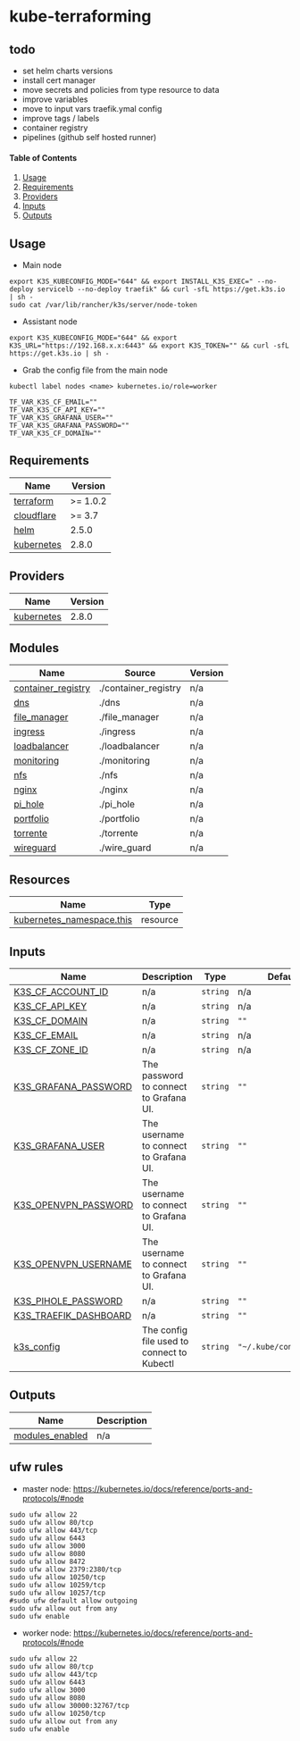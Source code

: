 # kube-terraforming

## todo

- set helm charts versions 
- install cert manager
- move secrets and policies from type resource to data
- improve variables
- move to input vars traefik.ymal config
- improve tags / labels
- container registry
- pipelines (github self hosted runner)

#### Table of Contents

1. [Usage](#usage)
2. [Requirements](#requirements)
3. [Providers](#Providers)
4. [Inputs](#inputs)
5. [Outputs](#outputs)

## Usage

- Main node

```shell
export K3S_KUBECONFIG_MODE="644" && export INSTALL_K3S_EXEC=" --no-deploy servicelb --no-deploy traefik" && curl -sfL https://get.k3s.io | sh -
sudo cat /var/lib/rancher/k3s/server/node-token
```

- Assistant node

```shell
export K3S_KUBECONFIG_MODE="644" && export K3S_URL="https://192.168.x.x:6443" && export K3S_TOKEN="" && curl -sfL https://get.k3s.io | sh -
```

- Grab the config file from the main node

```shell
kubectl label nodes <name> kubernetes.io/role=worker
```

```dotenv
TF_VAR_K3S_CF_EMAIL=""
TF_VAR_K3S_CF_API_KEY=""
TF_VAR_K3S_GRAFANA_USER=""
TF_VAR_K3S_GRAFANA_PASSWORD=""
TF_VAR_K3S_CF_DOMAIN=""
```

<!-- BEGIN_TF_DOCS -->
 ## Requirements

| Name | Version |
|------|---------|
| <a name="requirement_terraform"></a> [terraform](#requirement\_terraform) | >= 1.0.2 |
| <a name="requirement_cloudflare"></a> [cloudflare](#requirement\_cloudflare) | >= 3.7 |
| <a name="requirement_helm"></a> [helm](#requirement\_helm) | 2.5.0 |
| <a name="requirement_kubernetes"></a> [kubernetes](#requirement\_kubernetes) | 2.8.0 |

## Providers

| Name | Version |
|------|---------|
| <a name="provider_kubernetes"></a> [kubernetes](#provider\_kubernetes) | 2.8.0 |

## Modules

| Name | Source | Version |
|------|--------|---------|
| <a name="module_container_registry"></a> [container\_registry](#module\_container\_registry) | ./container_registry | n/a |
| <a name="module_dns"></a> [dns](#module\_dns) | ./dns | n/a |
| <a name="module_file_manager"></a> [file\_manager](#module\_file\_manager) | ./file_manager | n/a |
| <a name="module_ingress"></a> [ingress](#module\_ingress) | ./ingress | n/a |
| <a name="module_loadbalancer"></a> [loadbalancer](#module\_loadbalancer) | ./loadbalancer | n/a |
| <a name="module_monitoring"></a> [monitoring](#module\_monitoring) | ./monitoring | n/a |
| <a name="module_nfs"></a> [nfs](#module\_nfs) | ./nfs | n/a |
| <a name="module_nginx"></a> [nginx](#module\_nginx) | ./nginx | n/a |
| <a name="module_pi_hole"></a> [pi\_hole](#module\_pi\_hole) | ./pi_hole | n/a |
| <a name="module_portfolio"></a> [portfolio](#module\_portfolio) | ./portfolio | n/a |
| <a name="module_torrente"></a> [torrente](#module\_torrente) | ./torrente | n/a |
| <a name="module_wireguard"></a> [wireguard](#module\_wireguard) | ./wire_guard | n/a |

## Resources

| Name | Type |
|------|------|
| [kubernetes_namespace.this](https://registry.terraform.io/providers/hashicorp/kubernetes/2.8.0/docs/resources/namespace) | resource |

## Inputs

| Name | Description | Type | Default | Required |
|------|-------------|------|---------|:--------:|
| <a name="input_K3S_CF_ACCOUNT_ID"></a> [K3S\_CF\_ACCOUNT\_ID](#input\_K3S\_CF\_ACCOUNT\_ID) | n/a | `string` | n/a | yes |
| <a name="input_K3S_CF_API_KEY"></a> [K3S\_CF\_API\_KEY](#input\_K3S\_CF\_API\_KEY) | n/a | `string` | n/a | yes |
| <a name="input_K3S_CF_DOMAIN"></a> [K3S\_CF\_DOMAIN](#input\_K3S\_CF\_DOMAIN) | n/a | `string` | `""` | no |
| <a name="input_K3S_CF_EMAIL"></a> [K3S\_CF\_EMAIL](#input\_K3S\_CF\_EMAIL) | n/a | `string` | n/a | yes |
| <a name="input_K3S_CF_ZONE_ID"></a> [K3S\_CF\_ZONE\_ID](#input\_K3S\_CF\_ZONE\_ID) | n/a | `string` | n/a | yes |
| <a name="input_K3S_GRAFANA_PASSWORD"></a> [K3S\_GRAFANA\_PASSWORD](#input\_K3S\_GRAFANA\_PASSWORD) | The password to connect to Grafana UI. | `string` | `""` | no |
| <a name="input_K3S_GRAFANA_USER"></a> [K3S\_GRAFANA\_USER](#input\_K3S\_GRAFANA\_USER) | The username to connect to Grafana UI. | `string` | `""` | no |
| <a name="input_K3S_OPENVPN_PASSWORD"></a> [K3S\_OPENVPN\_PASSWORD](#input\_K3S\_OPENVPN\_PASSWORD) | The username to connect to Grafana UI. | `string` | `""` | no |
| <a name="input_K3S_OPENVPN_USERNAME"></a> [K3S\_OPENVPN\_USERNAME](#input\_K3S\_OPENVPN\_USERNAME) | The username to connect to Grafana UI. | `string` | `""` | no |
| <a name="input_K3S_PIHOLE_PASSWORD"></a> [K3S\_PIHOLE\_PASSWORD](#input\_K3S\_PIHOLE\_PASSWORD) | n/a | `string` | `""` | no |
| <a name="input_K3S_TRAEFIK_DASHBOARD"></a> [K3S\_TRAEFIK\_DASHBOARD](#input\_K3S\_TRAEFIK\_DASHBOARD) | n/a | `string` | `""` | no |
| <a name="input_k3s_config"></a> [k3s\_config](#input\_k3s\_config) | The config file used to connect to Kubectl | `string` | `"~/.kube/config_k3s"` | no |

## Outputs

| Name | Description |
|------|-------------|
| <a name="output_modules_enabled"></a> [modules\_enabled](#output\_modules\_enabled) | n/a |
<!-- END_TF_DOCS -->

## ufw rules

- master node: https://kubernetes.io/docs/reference/ports-and-protocols/#node

```shell
sudo ufw allow 22   
sudo ufw allow 80/tcp                                    
sudo ufw allow 443/tcp                    
sudo ufw allow 6443                       
sudo ufw allow 3000                       
sudo ufw allow 8080    
sudo ufw allow 8472    
sudo ufw allow 2379:2380/tcp
sudo ufw allow 10250/tcp                  
sudo ufw allow 10259/tcp                  
sudo ufw allow 10257/tcp    
#sudo ufw default allow outgoing
sudo ufw allow out from any
sudo ufw enable              
```
- worker node:  https://kubernetes.io/docs/reference/ports-and-protocols/#node

```shell
sudo ufw allow 22                   
sudo ufw allow 80/tcp                    
sudo ufw allow 443/tcp                    
sudo ufw allow 6443                       
sudo ufw allow 3000                       
sudo ufw allow 8080    
sudo ufw allow 30000:32767/tcp
sudo ufw allow 10250/tcp      
sudo ufw allow out from any            
sudo ufw enable              
            
```


